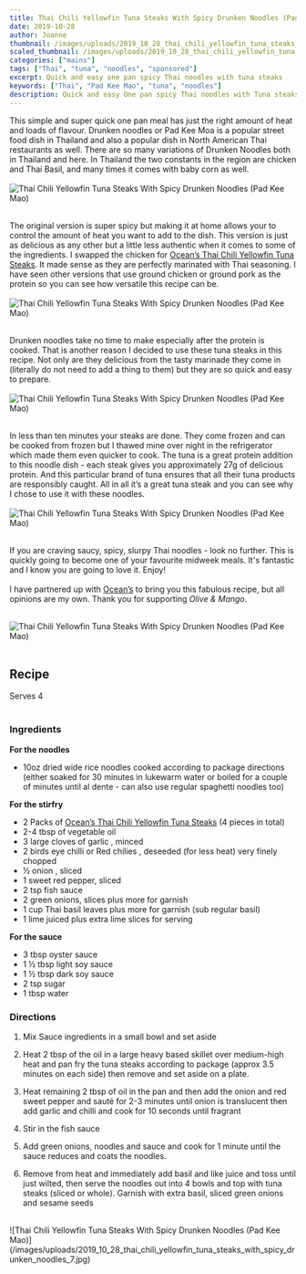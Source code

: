 ```yaml
---
title: Thai Chili Yellowfin Tuna Steaks With Spicy Drunken Noodles (Pad Kee Mao)
date: 2019-10-28
author: Joanne
thumbnail: /images/uploads/2019_10_28_thai_chili_yellowfin_tuna_steaks_with_spicy_drunken_noodles_1.jpg
scaled_thumbnail: /images/uploads/2019_10_28_thai_chili_yellowfin_tuna_steaks_with_spicy_drunken_noodles_0.jpg
categories: ["mains"]
tags: ["Thai", "tuna", "noodles", "sponsored"]
excerpt: Quick and easy one pan spicy Thai noodles with tuna steaks
keywords: ["Thai", "Pad Kee Mao", "tuna", "noodles"]
description: Quick and easy One pan spicy Thai noodles with Tuna steaks
---
```


This simple and super quick one pan meal has just the right amount of heat and loads of flavour. Drunken noodles or Pad Kee Moa is a popular street food dish in Thailand and also a popular dish in North American Thai restaurants as well. There are so many variations of Drunken Noodles both in Thailand and here. In Thailand the two constants in the region are chicken and Thai Basil, and many times it comes with baby corn as well. 
</br>
</br>
![Thai Chili Yellowfin Tuna Steaks With Spicy Drunken Noodles (Pad Kee Mao)](/images/uploads/2019_10_28_thai_chili_yellowfin_tuna_steaks_with_spicy_drunken_noodles_2.jpg)
</br>
</br>

The original version is super spicy but making it at home allows your to control the amount of heat you want to add to the dish. This version is just as delicious as any other but a little less authentic when it comes to some of the ingredients. I swapped the chicken for <span class="highlight"><a rel="nofollow" href="https://oceans.ca/products/thai-chili-yellowfin-tuna-steaks/">Ocean’s Thai Chili Yellowfin Tuna Steaks</a></span>. It made sense as they are perfectly marinated with Thai seasoning.  I have seen other versions that use ground chicken or ground pork as the protein so you can see how versatile this recipe can be. 
</br>
</br>
![Thai Chili Yellowfin Tuna Steaks With Spicy Drunken Noodles (Pad Kee Mao)](/images/uploads/2019_10_28_thai_chili_yellowfin_tuna_steaks_with_spicy_drunken_noodles_3.jpg)
</br>
</br>

Drunken noodles take no time to make especially after the protein is cooked. That is another reason I decided to use these tuna steaks in this recipe. Not only are they delicious from the tasty marinade they come in (literally do not need to add a thing to them) but they are so quick and easy to prepare. 
</br>
</br>
![Thai Chili Yellowfin Tuna Steaks With Spicy Drunken Noodles (Pad Kee Mao)](/images/uploads/2019_10_28_thai_chili_yellowfin_tuna_steaks_with_spicy_drunken_noodles_4.jpg)
</br>
</br>

In less than ten minutes your steaks are done. They come frozen and can be cooked from frozen but I thawed mine over night in the refrigerator which made them even quicker to cook. The tuna is a great protein addition to this noodle dish - each steak gives you approximately 27g of delicious protein. And this particular brand of tuna ensures that all their tuna products are responsibly caught. All in all it’s a great tuna steak and you can see why I chose to use it with these noodles. 
</br>
</br>
![Thai Chili Yellowfin Tuna Steaks With Spicy Drunken Noodles (Pad Kee Mao)](/images/uploads/2019_10_28_thai_chili_yellowfin_tuna_steaks_with_spicy_drunken_noodles_5.jpg)
</br>
</br>

If you are craving saucy, spicy, slurpy Thai noodles - look no further. This is quickly going to become one of your favourite midweek meals. It's fantastic and I know you are going to love it. Enjoy!
</br>
</br>
I have partnered up with <span class="highlight"><a rel="nofollow" href="https://oceans.ca">Ocean’s</a></span> to bring you this fabulous recipe, but all opinions are my own. Thank you for supporting _Olive & Mango_.
</br>
</br>

![Thai Chili Yellowfin Tuna Steaks With Spicy Drunken Noodles (Pad Kee Mao)](/images/uploads/2019_10_28_thai_chili_yellowfin_tuna_steaks_with_spicy_drunken_noodles_6.jpg)
</br>
</br>

## Recipe
Serves 4
</br>
</br>

### Ingredients

__For the noodles__

* <span itemprop="ingredients">10oz dried wide rice noodles cooked according to package directions (either soaked for 30 minutes in lukewarm water or boiled for a couple of minutes until al dente - can also use regular spaghetti noodles too) </span>

__For the stirfry__

* <span itemprop="ingredients">2 Packs of <span class="highlight"><a rel="nofollow" href="https://oceans.ca/products/thai-chili-yellowfin-tuna-steaks/">Ocean’s Thai Chili Yellowfin Tuna Steaks</a></span> (4 pieces in total) </span>
* <span itemprop="ingredients">2-4 tbsp of vegetable oil </span>
* <span itemprop="ingredients">3 large cloves of garlic , minced</span>
* <span itemprop="ingredients">2 birds eye chilli or Red chilies , deseeded (for less heat) very finely chopped </span>
* <span itemprop="ingredients">&frac12; onion , sliced</span>
* <span itemprop="ingredients">1 sweet red pepper, sliced </span>
* <span itemprop="ingredients">2 tsp fish sauce </span>
* <span itemprop="ingredients">2 green onions, slices plus more for garnish </span>
* <span itemprop="ingredients">1 cup Thai basil leaves plus more for garnish (sub regular basil) </span>
* <span itemprop="ingredients">1 lime juiced plus extra lime slices for serving </span>

__For the sauce__

* <span itemprop="ingredients">3 tbsp oyster sauce</span>
* <span itemprop="ingredients">1 &frac12; tbsp light soy sauce</span>
* <span itemprop="ingredients">1 &frac12; tbsp dark soy sauce </span>
* <span itemprop="ingredients">2 tsp sugar</span>
* <span itemprop="ingredients">1 tbsp water</span>

### Directions

1. Mix Sauce ingredients in a small bowl and set aside 
1. Heat 2 tbsp of the oil in a large heavy based skillet over medium-high heat and pan fry the tuna steaks according to package (approx 3.5 minutes on each side) then remove and set aside on a plate.
1. Heat remaining 2 tbsp of oil in the pan and then add the onion and red sweet pepper and sauté for 2-3 minutes until onion is translucent then add garlic and chilli and cook for 10 seconds until fragrant 

1. Stir in the fish sauce 

1. Add green onions, noodles and sauce and cook for 1 minute until the sauce reduces and coats the noodles.
1. Remove from heat and immediately add basil and like juice and toss until just wilted, then serve the noodles out into 4 bowls and top with tuna steaks (sliced or whole). Garnish with extra basil, sliced green onions and sesame seeds 

</br>
![Thai Chili Yellowfin Tuna Steaks With Spicy Drunken Noodles (Pad Kee Mao)](/images/uploads/2019_10_28_thai_chili_yellowfin_tuna_steaks_with_spicy_drunken_noodles_7.jpg)
